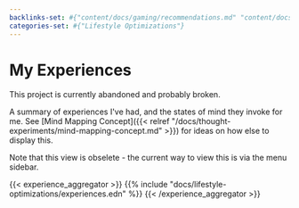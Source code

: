 ```yaml
---
backlinks-set: #{"content/docs/gaming/recommendations.md" "content/docs/thought-experiments/mind-mapping-concept.md"}
categories-set: #{"Lifestyle Optimizations"}
---
```

# My Experiences

This project is currently abandoned and probably broken.

A summary of experiences I've had, and the states of mind they invoke for me.
See [Mind Mapping Concept]({{< relref
"/docs/thought-experiments/mind-mapping-concept.md" >}}) for ideas on how else
to display this.

Note that this view is obselete - the current way to view this is via the menu
sidebar.

{{< experience_aggregator >}}
{{% include "docs/lifestyle-optimizations/experiences.edn" %}}
{{< /experience_aggregator >}}
